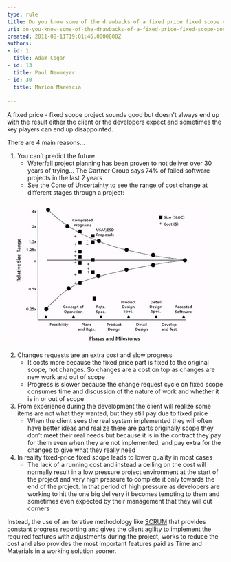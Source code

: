 ```yaml
---
type: rule
title: Do you know some of the drawbacks of a fixed price fixed scope contract?
uri: do-you-know-some-of-the-drawbacks-of-a-fixed-price-fixed-scope-contract
created: 2011-08-11T19:01:46.0000000Z
authors:
- id: 1
  title: Adam Cogan
- id: 13
  title: Paul Neumeyer
- id: 30
  title: Marlon Marescia

---
```


A fixed price - fixed scope project sounds good but doesn't always end up with the result either the client or the developers expect and sometimes the key players can end up disappointed.

There are 4 main reasons...
 
1. You can’t predict the future
    - Waterfall project planning has been proven to not  deliver over 30 years of trying... The Gartner Group says 74% of failed software  projects in the last 2 years
    - See the Cone of Uncertainty to see the range of cost  change at different stages through a project:


![ The cone of uncertainty in software cost and size estimation](cone-of-uncertainty.jpg)

2. Changes requests are an extra cost and slow progress
    - It costs more because the fixed price part is fixed to  the original scope, not changes. So changes are a cost on top as changes are  new work and out of scope
    - Progress is slower because the change request cycle on  fixed scope consumes time and discussion of the nature of work and whether it  is in or out of scope
3. From experience during the development the client will  realize some items are not what they wanted, but they still pay due to fixed  price
    - When the client sees the real system implemented they  will often have better ideas and realize there are parts originally scope they  don’t meet their real needs but because it is in the contract they pay for them  even when they are not implemented, and pay extra for the changes to give what  they really need
4. In reality fixed-price fixed scope leads to lower quality in most cases
    - The lack of a running cost and instead a ceiling on  the cost will normally result in a low pressure project environment at the  start of the project and very high pressure to complete it only towards the end  of the project.  In that period of high pressure as developers are working  to hit the one big delivery it becomes tempting to them and sometimes even  expected by their management that they will cut corners


Instead,  the use of an iterative methodology like [SCRUM](http://www.ssw.com.au/ssw/Consulting/Scrum.aspx) that provides constant progress  reporting and gives the client agility to implement the required features with  adjustments during the project, works to reduce the cost and also provides the  most important features paid as Time and Materials in a working solution  sooner.

